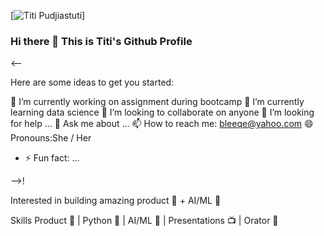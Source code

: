 [![Titi Pudjiastuti](https://raw.githubusercontent.com/upperAdd/uppperAdd/main/banner.gif "Titi Pudjiastuti")]



### Hi there 👋 This is Titi's Github Profile


<--

Here are some ideas to get you started:

🔭 I’m currently working on assignment during bootcamp
 🌱 I’m currently learning data science
 👯 I’m looking to collaborate on anyone
 🤔 I’m looking for help ...
 💬 Ask me about ...
 📫 How to reach me: bleeqe@yahoo.com
 😄 Pronouns:She / Her
- ⚡ Fun fact: ...

-->!

Interested in building amazing product 🚀 + AI/ML 🤖


Skills
Product 🚀 | Python 🐍 | AI/ML 🤖 | Presentations 📺 | Orator 🕺
